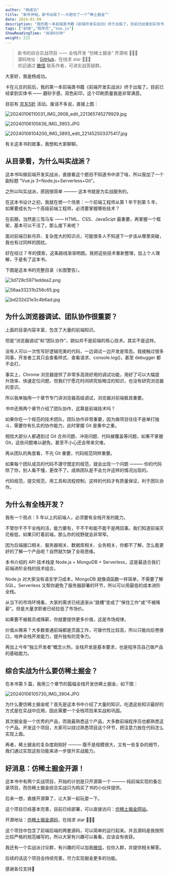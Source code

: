 ```yaml
---
author: "杨成功"
title: "新年伊始，新书出版了——大胆仿了一个“稀土掘金”"
date: 2024-01-09
description: "我的第一本前端类书籍《前端开发实战派》终于出版了。目前已经拿到实体书——磨砂手感，双色彩印，非常满意"
tags: ["前端","程序员","Vue.js"]
ShowReadingTime: "阅读6分钟"
weight: 222
---
```

> 新书的综合实战项目 —— 全栈开发 “仿稀土掘金” 开源啦 🎉🎉🎉  
> 源码地址：[GitHub](https://link.juejin.cn?target=https%3A%2F%2Fgithub.com%2Fruidoc%2Fjueblog-combat "https://github.com/ruidoc/jueblog-combat")，在线求 star 🌟🌟🌟  
> 欢迎通过 [微信](https://link.juejin.cn?target=https%3A%2F%2Fstatic.ruidoc.cn%2Fruiwx.jpeg "https://static.ruidoc.cn/ruiwx.jpeg") 联系作者，可进实战答疑群。

大家好，我是杨成功。

卡在元旦的前后，我的第一本前端类书籍《前端开发实战派》终于出版了。目前已经拿到实体书 —— 磨砂手感，双色彩印，这个印刷质量我是非常满意。

目前有 [京东5折](https://link.juejin.cn?target=https%3A%2F%2Fitem.jd.com%2F14337084.html "https://item.jd.com/14337084.html") 活动。废话不多说，直接上图：

![20240106110031_IMG_3908_edit_221365745279929.jpg](https://p1-juejin.byteimg.com/tos-cn-i-k3u1fbpfcp/30224d26c46e4dd4a5cd894c746e82f4~tplv-k3u1fbpfcp-jj-mark:3024:0:0:0:q75.awebp#?w=6000&h=4000&s=4908134&e=jpg&b=e2e6ed)

![20240106105636_IMG_3903.JPG](https://p9-juejin.byteimg.com/tos-cn-i-k3u1fbpfcp/802a7ead0095492ca227a9b7d114bf4e~tplv-k3u1fbpfcp-jj-mark:3024:0:0:0:q75.awebp#?w=6000&h=4000&s=4789598&e=jpg&b=d0dce7)

![20240106104200_IMG_3893_edit_221452503375417.jpg](https://p9-juejin.byteimg.com/tos-cn-i-k3u1fbpfcp/7aa1c16aab674901b4da25c1257269a0~tplv-k3u1fbpfcp-jj-mark:3024:0:0:0:q75.awebp#?w=6000&h=4000&s=3087602&e=jpg&b=dbe3ec)

有关这本书的故事，我想和大家聊聊。

从目录看，为什么叫实战派？
-------------

这本书叫做前端开发实战派，直接看这个题目不知道书中讲了啥，所以我加了一个副标题 “Vue.js 3+Node.js+Serverless+Git”。

之所以叫实战派，原因很简单 ——— 这本书就是为实战服务的。

在这本书设计之初，我就在想一个场景：一个前端工程师从第 1 年干到第 5 年，如果要成长为一个高级前端工程师，必须要掌握哪些技术？

在前期，当然是三驾马车 —— HTML、CSS、JavaScipt 最重要，再掌握一个框架，基本可以干活了。那么接下来呢？

面对前端日新月异、复杂庞大的知识点，可能很多人不知道下一步该从哪里突破，我也有过同样的困扰。

好在经过 7 年的摸索，这条路线渐渐明朗。我把这些技术重新整理，加上个人理解，于是有了这本书。

下图是这本书的完整目录（长图警告）。

![3d729c5971eddea2.png](https://p6-juejin.byteimg.com/tos-cn-i-k3u1fbpfcp/2c561e56708f49098f72d93c86607993~tplv-k3u1fbpfcp-jj-mark:3024:0:0:0:q75.awebp#?w=750&h=4549&s=590767&e=jpg&b=fefefe)

![56aa33231b256c65.jpg](https://p3-juejin.byteimg.com/tos-cn-i-k3u1fbpfcp/0d617151df9a4c51ad3cd6797209b411~tplv-k3u1fbpfcp-jj-mark:3024:0:0:0:q75.awebp#?w=750&h=4365&s=516896&e=jpg&b=fefefe)

![bd232d21e3c4b6ad.jpg](https://p9-juejin.byteimg.com/tos-cn-i-k3u1fbpfcp/cc8737f54ea448d1a4515c0b8cd13bff~tplv-k3u1fbpfcp-jj-mark:3024:0:0:0:q75.awebp#?w=750&h=4479&s=600098&e=jpg&b=fefefe)

为什么浏览器调试、团队协作很重要？
-----------------

上面的目录内容丰富，包含了大量的前端知识。

但是“浏览器调试”和“团队协作”，貌似并不是前端的核心技术。其实不是这样。

没有人可以一次性写好逻辑完美的代码，一边调试一边开发是常态。我接触过很多同事，开发者工具只会查看样式、查看请求、console.log()，甚至 debugger 都不会打。

事实上，Chrome 浏览器提供了非常多高效好用的调试功能，用好了可以大幅提升效率、快速定位问题，但我们宁愿花时间研究些晦涩的知识，也没有研究浏览器的意识。

所以我单独用一个章节专门讲浏览器高级调试，浏览器对前端极其重要。

书中还用两个章节介绍了团队协作，这算是前端技术吗？

如果你在一个规范的技术团队，团队协作非常重要，因为做项目往往不是单打独斗，需要你有扎实的协作能力，此时掌握 Git 是重中之重。

相信大部分人都遇到过 Git 合并问题、冲突问题、代码被覆盖等问题，如果不掌握 Git，这些问题难以避免，甚至不小心还会带来灾难。

再从团队的角度看，不光 Git 重要，代码规范同样重要。

如果每个团队成员的代码不遵守既定的规范，就会出现一个问题 ——— 你的代码除了你，别人看不懂，更改不了。成熟团队是不会允许这样的情况出现的。

代码规范，提交规范，用工具和流程控制，这样的代码才有质量保证，利于团队协作。

为什么有全栈开发？
---------

我有一个观点：5 年以上的前端人，必须要有全栈开发的能力。

不管你干不干全栈的活，能力要有，干不干和能不能干是两回事。我们知道前端天花板低，如果只盯着前端，那么你的视野就会非常窄。

因为后端接口相关、服务器相关、数据库相关、业务相关，你都不了解，怎么能更好的了解一个产品呢？自然就欠缺了全局思维。

本书介绍的 API 技术栈是 Node.js + MongoDB + Serverless，这是最适合我们前端进阶全栈的技术组合。

Node.js 对大家没有语言学习成本，MongoDB 就像调函数一样简单，不需要了解 SQL，Serverless 又帮你避免了服务器部署的环节，所以可以用最低的成本进阶全栈。

从当下的市场环境看，大家的需求已经逐渐从“跳槽”变成了“保住工作”或“不被降薪”。但是大量求职者已经拉低了市场价。

如果要不被裁员或降薪，你就要提供更多价值，这是市场规律。

价值从哪来？大多数普通前端都是页面工作，可替代性比较高，所以只能向后卷接口，培养全栈开发能力，提升独有的竞争力。

再加上今年“独立开发者”概念火热，全栈开发是基本要求，也是程序员自己做产品的基础能力。

综合实战为什么要仿稀土掘金？
--------------

在本书第 5 篇，我用三个章节的篇幅全栈开发仿稀土掘金，如下图：

![20240106105730_IMG_3904.JPG](https://p6-juejin.byteimg.com/tos-cn-i-k3u1fbpfcp/43244b53bdc746249193800459d62bcc~tplv-k3u1fbpfcp-jj-mark:3024:0:0:0:q75.awebp#?w=6000&h=4000&s=5204019&e=jpg&b=c0cdd9)

为什么要仿稀土掘金呢？首先是这本书中介绍了大量的知识，吃透这些知识最好的方式是在实战中应用，因此需要一个全栈项目来实战和巩固。

其次掘金是一个优秀的产品，而我最熟悉这个产品，大多数前端程序员也都熟悉这个产品。开发这个项目，大家可以绕过熟悉项目这个环节，把注意力放在代码怎么实现上面。

再者，稀土掘金的复杂度刚刚好 ——— 既不是规模很大，又有一些复杂的细节，我们通过实现这些功能来进一步提升实战能力。

好消息：仿稀土掘金开源！
------------

这本书中有两个实战项目，开始的计划是只开源第一个 ——— 纯前端实现的备忘录项目，而仿稀土掘金综合实战只为购买了书的小伙伴提供。

后来一想，直接开源算了，让大家一起玩耍一下。

这个项目已经基本完善，目前已经部署，可以直接访问：[仿稀土掘金网站](https://link.juejin.cn?target=https%3A%2F%2Fjueblog.ruidoc.cn%2F "https://jueblog.ruidoc.cn/")。

开源地址：[仿稀土掘金源码](https://link.juejin.cn?target=https%3A%2F%2Fgithub.com%2Fruidoc%2Fjueblog-combat "https://github.com/ruidoc/jueblog-combat")，在线求 star 🌟🌟🌟

这个项目中包含了前端后端的两套源码，可以简单的运行起来。并且源码是我按照比较严格的规范编写的，所以大家有兴趣可以看看，应该会有收获。

我还有一个实战派讨论群，有兴趣的可以加我[微信](https://link.juejin.cn?target=https%3A%2F%2Fstatic.ruidoc.cn%2Fruiwx.jpeg "https://static.ruidoc.cn/ruiwx.jpeg")，拉你入群，并提供相关解答。

后续的话这个项目会持续完善，尽力实现掘金更多的功能。

感谢各位支持🙏